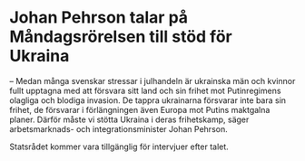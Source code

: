# Johan Pehrson talar på Måndagsrörelsen till stöd för Ukraina

– Medan många svenskar stressar i julhandeln är ukrainska män och kvinnor fullt upptagna med att försvara sitt land och sin frihet mot Putinregimens olagliga och blodiga invasion. De tappra ukrainarna försvarar inte bara sin frihet, de försvarar i förlängningen även Europa mot Putins maktgalna planer. Därför måste vi stötta Ukraina i deras frihetskamp, säger arbetsmarknads\- och integrationsminister Johan Pehrson.

Statsrådet kommer vara tillgänglig för intervjuer efter talet.
